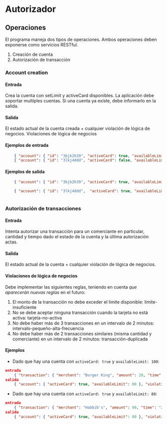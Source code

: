 # Autorizador

## Operaciones
El programa maneja dos tipos de operaciones. Ambos operaciones deben exponerse como servicios RESTful.

1. Creación de cuenta
2. Autorización de transacción

### Account creation

#### Entrada
Crea la cuenta con setLimit y activeCard disponibles. La aplicación debe soportar multiples cuentas.
Si una cuenta ya exíste, debe informarlo en la salida.

#### Salida
El estado actual de la cuenta creada + cualquier violación de lógica de negocios.
Violaciones de lógica de negocios
 
#### Ejemplos de entrada
```json
    { "account": { "id": "3bjk2h39", "activeCard": true, "availableLimit": 100 } }
    { "account": { "id": "3lkj4ddd", "activeCard": false, "availableLimit": 4000 } }

```

#### Ejemplos de salida

```json
    { "account": { "id": "3bjk2h39", "activeCard": true, "availableLimit": 100 }, "violations": [] }

    { "account": { "id": "3lkj4ddd",  "activeCard": true, "availableLimit": 100 }, "violations": [ "account-already-initialized" ] }
    
```

### Autorización de transacciones

#### Entrada
Intenta autorizar una transacción para un comerciante en particular, cantidad y tiempo dado el estado de la cuenta y la última autorización actas.

#### Salida
El estado actual de la cuenta + cualquier violación de lógica de negocios.

#### Violaciones de lógica de negocios
Debe implementar las siguientes reglas, teniendo en cuenta *que aparecerán nuevas reglas* en el futuro:

1. El monto de la transacción no debe exceder el límite disponible: límite-insuficiente
2. No se debe aceptar ninguna transacción cuando la tarjeta no está activa: tarjeta-no-activa
3. No debe haber más de 3 transacciones en un intervalo de 2 minutos: intervalo-pequeño-alta-frecuencia
4. No debe haber más de 2 transacciones similares (misma cantidad y comerciante) en un intervalo de 2 minutos: transacción-duplicada

#### Ejemplos

* Dado que hay una cuenta con `activeCard: true` y `availableLimit: 100`:

```json
entrada
    { "transaction": { "merchant": "Burger King", "amount": 20, "time": "2019-02-13T10:00:00.000Z" } }
salida
    { "account": { "activeCard": true, "availableLimit": 80 }, "violations": [] }
```

* Dado que hay una cuenta con `activeCard: true` y `availableLimit: 80`:

```json
entrada
    { "transaction": { "merchant": "Habbib's", "amount": 90, "time": "2019-02-13T11:00:00.000Z" } }
salida
    { "account": { "activeCard": true, "availableLimit": 80 }, "violations": [ "insufficient-limit" ] }
```


